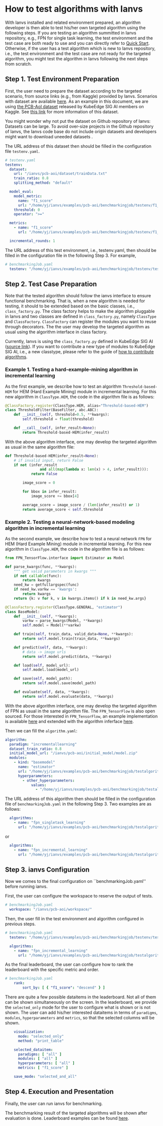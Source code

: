 # How to test algorithms with Ianvs

With Ianvs installed and related environment prepared, an algorithm developer is then able to test his/her own targeted algorithm using the following steps. 
If you are testing an algorithm summitted in Ianvs repository, e.g., FPN for single task learning, the test environment and the test case are both ready to use and you can directly refer to [Quick Start](./quick-start.md). Otherwise, if the user has a test algorithm which is new to Ianvs repository, i.e., the test environment and the test case are not ready for the targeted algorithm, you might test the algorithm in Ianvs following the next steps from scratch.

## Step 1. Test Environment Preparation
  
First, the user need to prepare the dataset according to the targeted scenario, from source links (e.g., from Kaggle) provided by Ianvs. Scenarios with dataset are  available [here](../proposals/scenarios/). As an example in this document, we are using [the PCB-AoI dataset](https://www.kaggle.com/datasets/kubeedgeianvs/pcb-aoi) released by KubeEdge SIG AI members on Kaggle. See [this link](../proposals/scenarios/../../scenarios/industrial-defect-detection/pcb-aoi.md) for more information of this dataset. 
  
You might wonder why not put the dataset on Github repository of Ianvs: Datasets can be large. To avoid over-size projects in the Github repository of Ianvs, the Ianvs code base do not include origin datasets and developers might want to download uneeded datasets . 

The URL address of this dataset then should be filled in the configuration file ``testenv.yaml``. 

``` yaml
# testenv.yaml
testenv:
  dataset:
    url: "/ianvs/pcb-aoi/dataset/trainData.txt"
    train_ratio: 0.8
    splitting_method: "default"

  model_eval:
    model_metric:
      name: "f1_score"
      url: "/home/yj/ianvs/examples/pcb-aoi/benchmarkingjob/testenv/f1_score.py"
    threshold: 0
    operator: ">="

  metrics:
    - name: "f1_score"
      url: "/home/yj/ianvs/examples/pcb-aoi/benchmarkingjob/testenv/f1_score.py"

  incremental_rounds: 1
```

The URL address of this test environment, i.e., testenv.yaml, then should be filled in the configuration file in the following Step 3. For example,  
``` yaml
# benchmarkingJob.yaml
  testenv: "/home/yj/ianvs/examples/pcb-aoi/benchmarkingjob/testenv/testenv.yaml"
```

## Step 2. Test Case Preparation

Note that the tested algorithm should follow the ianvs interface to ensure functional benchmarking.
That is, when a new algorithm is needed for testing, it should to be extended based on the basic classes, i.e., `class_factory.py`. 
The class factory helps to make the algorithm pluggable in Ianvs 
and two classes are defined in `class_factory.py`, namely `ClassType` and `ClassFactory`. 
`ClassFactory` can register the modules you want to reuse through decorators. 
The the user may develop the targeted algorithm as usual using the algorithm interface in class factory. 

Currently, Ianvs is using the `class_factory.py` defined in KubeEdge SIG AI ([source link](https://github.com/kubeedge/sedna/blob/main/lib/sedna/common/class_factory.py)). If you want to contribute a new type of modules to KubeEdge SIG AI, i.e., a new classtype, please refer to the guide of [how to contribute algorithms](./how-to-contribute-algorithms.md).


### Example 1. Testing a hard-example-mining algorithm in incremental learning

As the first example, we describe how to test an algorithm `Threshold-based-HEM` for HEM (Hard Example Mining) module in incremental learning. 
For this new algorithm in `ClassType.HEM`, the code in the algorithm file is as follows:

```python
@ClassFactory.register(ClassType.HEM, alias="Threshold-based-HEM")
class ThresholdFilter(BaseFilter, abc.ABC):
    def __init__(self, threshold=0.5, **kwargs):
        self.threshold = float(threshold)

    def __call__(self, infer_result=None):
        return Threshold-based-HEM(infer_result)
```

With the above algorithm interface, one may develop the targeted algorithm as usual in the same algorithm file:

```python
def Threshold-based-HEM(infer_result=None):
    # if invalid input, return False
    if not (infer_result
                and all(map(lambda x: len(x) > 4, infer_result))):
            return False

        image_score = 0

        for bbox in infer_result:
            image_score += bbox[4]

        average_score = image_score / (len(infer_result) or 1)
        return average_score < self.threshold
```

### Example 2. Testing a neural-network-based modeling algorithm in incremental learning

As the second example, we describe how to test a neural network `FPN` for HEM (Hard Example Mining) module in incremental learning. 
For this new algorithm in `ClassType.HEM`, the code in the algorithm file is as follows: 

``` python
from FPN_TensorFlow.interface import Estimator as Model

def parse_kwargs(func, **kwargs):
    """ get valid parameters in kwargs """
    if not callable(func):
        return kwargs
    need_kw = getfullargspec(func)
    if need_kw.varkw == 'kwargs':
        return kwargs
    return {k: v for k, v in kwargs.items() if k in need_kw.args}

@ClassFactory.register(ClassType.GENERAL, "estimator")
class BaseModel:
    def __init__(self, **kwargs):
        varkw = parse_kwargs(Model, **kwargs)
        self.model = Model(**varkw)

    def train(self, train_data, valid_data=None, **kwargs):
        return self.model.train(train_data, **kwargs)

    def predict(self, data, **kwargs):
        # data -> image urls
        return self.model.predict(data, **kwargs)

    def load(self, model_url):
        self.model.load(model_url)

    def save(self, model_path):
        return self.model.save(model_path)

    def evaluate(self, data, **kwargs):
        return self.model.evaluate(data, **kwargs)
```

With the above algorithm interface, one may develop the targeted algorithm of FPN as usual in the same algorithm file. 
The ``FPN_TensorFlow`` is also open sourced. For those interested in ``FPN_TensorFlow``, an example implementation is available [here](https://github.com/DetectionTeamUCAS/FPN_Tensorflow) and extended with the algorithm inferface [here](https://github.com/kubeedge-sedna/FPN_Tensorflow).

Then we can fill the ``algorithm.yaml``: 
``` yaml
algorithm:
  paradigm: "incrementallearning"
  dataset_train_ratio: 0.8
  initial_model_url: "/ianvs/pcb-aoi/initial_model/model.zip"
  modules:
    - kind: "basemodel"
      name: "estimator"
      url: "/home/yj/ianvs/examples/pcb-aoi/benchmarkingjob/testalgorithms/fpn_incremental_learning/basemodel.py"
      hyperparameters:
        - other_hyperparameters:
            values:
              - "/home/yj/ianvs/examples/pcb-aoi/benchmarkingjob/testalgorithms/fpn_incremental_learning/fpn_hyperparameter.yaml"
```


The URL address of this algorithm then should be filled in the configuration file of ``benchmarkingJob.yaml`` in the following Step 3. Two examples are as follows: 
``` yaml
  algorithms:
    - name: "fpn_singletask_learning"
      url: "/home/yj/ianvs/examples/pcb-aoi/benchmarkingjob/testalgorithms/fpn_singletask_learning/fpn_algorithm.yaml"
```

or 

``` yaml
  algorithms:
    - name: "fpn_incremental_learning"
      url: "/home/yj/ianvs/examples/pcb-aoi/benchmarkingjob/testalgorithms/fpn_incremental_learning/fpn_algorithm.yaml"
```

## Step 3. ianvs Configuration

Now we comes to the final configuration on ``benchmarkingJob.yaml'' before running ianvs. 

First, the user can configure the workspace to reserve the output of tests. 
``` yaml
# benchmarkingJob.yaml
  workspace: "/ianvs/pcb-aoi/workspace/"
```

Then, the user fill in the test environment and algorithm configured in previous steps. 
``` yaml
# benchmarkingJob.yaml
  testenv: "/home/yj/ianvs/examples/pcb-aoi/benchmarkingjob/testenv/testenv.yaml"
```
``` yaml
  algorithms:
    - name: "fpn_incremental_learning"
      url: "/home/yj/ianvs/examples/pcb-aoi/benchmarkingjob/testalgorithms/fpn_incremental_learning/fpn_algorithm.yaml"
```

As the final leaderboard, the user can configure how to rank the leaderboard with the specific metric and order. 
``` yaml
# benchmarkingJob.yaml
    rank:
        sort_by: [ { "f1_score": "descend" } ]
```

There are quite a few possible dataitems in the leaderboard. Not all of them can be shown simultaneously on the screen. In the leaderboard, we provide the ``selected_only`` mode for the user to configure what is shown or is not shown. The user can add his/her interested dataitems in terms of ``paradigms``, ``modules``, ``hyperparameters`` and ``metrics``, so that the selected columns will be shown.
``` yaml
    visualization:
      mode: "selected_only"
      method: "print_table"

    selected_dataitem:
      paradigms: [ "all" ]
      modules: [ "all" ]
      hyperparameters: [ "all" ]
      metrics: [ "f1_score" ]

    save_mode: "selected_and_all"
```


## Step 4. Execution and Presentation

Finally, the user can run ianvs for benchmarking. 

The benchmarking result of the targeted algorithms will be shown after evaluation is done. Leaderboard examples can be found [here](../proposals/leaderboards).
